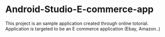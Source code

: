 # Android-Studio-E-commerce-app
This project is an sample application created through online totorial. 
Application is targeted to be an E commerce application (Ebay, Amazon..)
